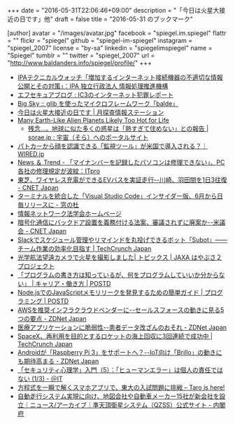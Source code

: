 +++
date = "2016-05-31T22:06:46+09:00"
description = "「今日は火星大接近の日です」他"
draft = false
title = "2016-05-31 のブックマーク"

[author]
  avatar = "/images/avatar.jpg"
  facebook = "spiegel.im.spiegel"
  flattr = ""
  flickr = "spiegel"
  github = "spiegel-im-spiegel"
  instagram = "spiegel_2007"
  license = "by-sa"
  linkedin = "spiegelimspiegel"
  name = "Spiegel"
  tumblr = ""
  twitter = "spiegel_2007"
  url = "http://www.baldanders.info/spiegel/profile/"
+++

- [IPAテクニカルウォッチ「増加するインターネット接続機器の不適切な情報公開とその対策」：IPA 独立行政法人 情報処理推進機構](http://www.ipa.go.jp/security/technicalwatch/20160531.html)
- [エフセキュアブログ : IC3のインターネット犯罪レポート](http://blog.f-secure.jp/archives/50769696.html)
- [Big Sky :: glib を使ったマイクロフレームワーク「balde」](http://mattn.kaoriya.net/software/lang/c/20160530175744.htm)
- [今日は火星大接近の日です | 月探査情報ステーション](http://moonstation.jp/whatsnew/20150531a)
- [Many Earth-Like Alien Planets Likely Too Hot for Life](http://www.space.com/32993-earth-like-exoplanets-too-hot-life.html)
    - [残念…。地球に似た多くの惑星は「熱すぎて住めない」との報告 | sorae.jp : 宇宙（そら）へのポータルサイト](http://sorae.jp/030201/2016_05_27_habi.html)
- [パトカーから顔を認識できる「監視ツール」が米国で導入される？｜WIRED.jp](http://wired.jp/2016/05/31/triple-threat-the-all-in-one-lpr-speedometer-and-facial-recognition-scanner/)
- [News ＆ Trend - 「マイナンバーを記録したパソコンは修理できない」、PC各社の修理規定が波紋：ITpro](http://itpro.nikkeibp.co.jp/atcl/column/14/346926/052900539/?n_cid=nbpitp_fbed)
- [東芝、ワイヤレス充電ができるEVバスを実証走行--川崎、羽田間を1日3往復 - CNET Japan](http://japan.cnet.com/news/business/35083493/)
- [ターミナルを統合した「Visual Studio Code」インサイダー版、6月から日毎リリースに - 窓の杜](http://www.forest.impress.co.jp/docs/news/20160531_759988.html)
- [情報ネットワーク法学会ホームページ](http://in-law.jp/)
- [暗号化通信にバックドア設置を義務付ける法案、審議されずに廃案か--米議会 - CNET Japan](http://japan.cnet.com/news/society/35083471/)
- [Slackでスケジュール管理やリマインドを丸投げできるボット「Subot」——チーム作業の効率化目指す | TechCrunch Japan](http://jp.techcrunch.com/2016/05/31/subot-slack/)
- [光学航法望遠カメラで火星を撮影しました| トピックス | JAXA はやぶさ２プロジェクト](http://www.hayabusa2.jaxa.jp/topics/20160531/)
- [「プログラムの書き方は知っているが、何をプログラムしていいか分からない」 | キャリア・働き方 | POSTD](http://postd.cc/i-know-how-program-i-dont-know-what-program/)
- [Node.jsでのJavaScriptメモリリークを発見するための簡単ガイド | プログラミング | POSTD](http://postd.cc/simple-guide-to-finding-a-javascript-memory-leak-in-node-js/)
- [AWSを推奨インフラクラウドベンダーに--セールスフォースの動きに見る5つの要点 - ZDNet Japan](http://japan.zdnet.com/article/35083392/)
- [医療アプリケーションに脆弱性--患者データ改ざんのおそれ - ZDNet Japan](http://japan.zdnet.com/article/35083393/)
- [SpaceX、再利用を目的とするロケットの海上回収に3回連続で成功中 | TechCrunch Japan](http://jp.techcrunch.com/2016/05/29/20160527spacex-launches-thaicom-8-and-sticks-another-landing/)
- [Androidが「Raspberry Pi 3」をサポートへ？--IoT向け「Brillo」の動きにも期待高まる - ZDNet Japan](http://japan.zdnet.com/article/35083394/)
- [「セキュリティ心理学」入門（5）：「ヒューマンエラー」は個人の責任ではない (1/3) - ＠IT](http://www.atmarkit.co.jp/ait/articles/1605/24/news020.html)
- [方程式を一瞬で解くスマホアプリで、東大の入試問題に挑戦 – Taro is here!](http://tarohere.com/archives/887)
- [自動走行システム実現に向け、地図会社や自動車メーカー15社が新会社を設立｜ニュース/アーカイブ｜準天頂衛星システム（QZSS）公式サイト - 内閣府](http://qzss.go.jp/news/archive/dynamicmap_160521.html)
